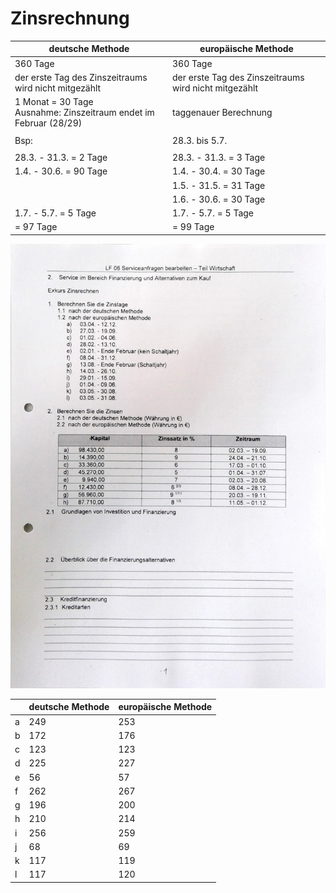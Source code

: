# Zinsrechnung

deutsche Methode | europäische Methode
-|-
360 Tage | 360 Tage
der erste Tag des Zinszeitraums wird nicht mitgezählt | der erste Tag des Zinszeitraums wird nicht mitgezählt
1 Monat = 30 Tage <br> Ausnahme: Zinszeitraum endet im Februar (28/29) | taggenauer Berechnung
||
Bsp: |28.3. bis 5.7.|
||
28.3. - 31.3. = 2 Tage|28.3. - 31.3. = 3 Tage|
1.4. - 30.6. = 90 Tage | 1.4. - 30.4. = 30 Tage
|| 1.5. - 31.5. = 31 Tage
|| 1.6. - 30.6. = 30 Tage
1.7. - 5.7. = 5 Tage | 1.7. - 5.7. = 5 Tage
= 97 Tage|= 99 Tage

![Zinstage](../images/Zinstage.jpg)

||deutsche Methode|europäische Methode
-|-|-
a|249 |253
b|172|176
c|123|123
d|225|227
e|56|57
f|262|267
g|196|200
h|210|214
i|256|259
j|68|69
k|117|119
l|117|120
